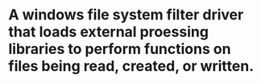 # A windows file system filter driver that loads external proessing libraries to perform functions on files being read, created, or written.

